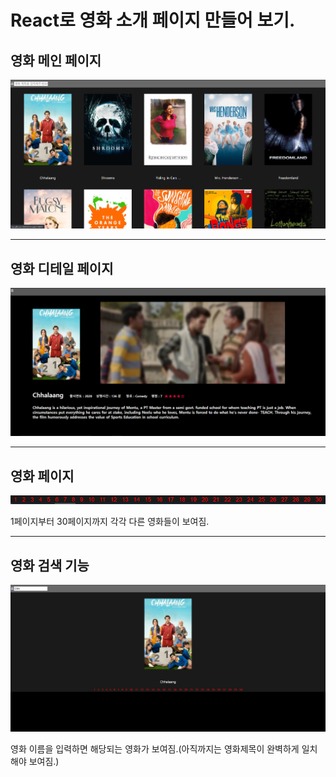 # React로 영화 소개 페이지 만들어 보기.

## 영화 메인 페이지

<img src="https://github.com/MSeoJun/React_movie_page/blob/master/images/MovieMain.PNG?raw=true">

---

## 영화 디테일 페이지

<img src="https://github.com/MSeoJun/React_movie_page/blob/master/images/MovieDetail.PNG?raw=true">

---

## 영화 페이지

<img src="https://github.com/MSeoJun/React_movie_page/blob/master/images/MovieNumber.PNG?raw=true">

1페이지부터 30페이지까지 각각 다른 영화들이 보여짐.

---

## 영화 검색 기능

<img src="https://github.com/MSeoJun/React_movie_page/blob/master/images/MovieSearch.PNG?raw=true">

영화 이름을 입력하면 해당되는 영화가 보여짐.(아직까지는 영화제목이 완벽하게 일치해야 보여짐.)

